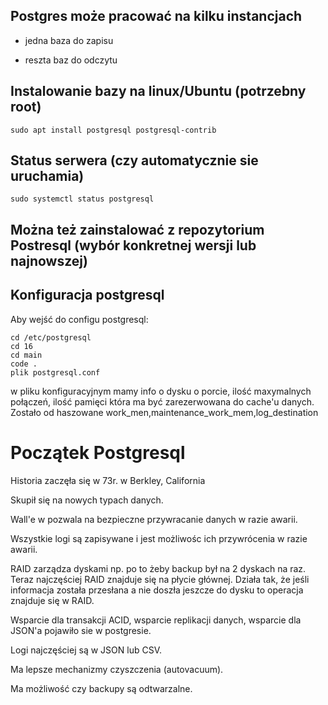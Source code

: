 ## Postgres może pracować na kilku instancjach

- jedna baza do zapisu

- reszta baz do odczytu

## Instalowanie bazy  na linux/Ubuntu (potrzebny root)

``` 
sudo apt install postgresql postgresql-contrib
```

## Status serwera (czy automatycznie sie uruchamia)
```
sudo systemctl status postgresql
```
## Można też zainstalować z repozytorium Postresql (wybór konkretnej wersji lub najnowszej)


## Konfiguracja postgresql
Aby wejść do configu postgresql:
```
cd /etc/postgresql
cd 16
cd main
code .
plik postgresql.conf
```
w pliku konfiguracyjnym mamy info o dysku o porcie, ilość maxymalnych połączeń, ilość pamięci która ma być zarezerwowana do cache'u danych.
Zostało od haszowane  work_men,maintenance_work_mem,log_destination

# Początek Postgresql
Historia zaczęła się w 73r. w Berkley, California

Skupił się na nowych typach danych.

Wall'e w pozwala na bezpieczne przywracanie danych w razie awarii.

Wszystkie logi są zapisywane i jest możliwośc ich przywrócenia w razie awarii.

RAID zarządza dyskami np. po to żeby backup był na 2 dyskach na raz. Teraz najczęściej RAID znajduje się na płycie głównej. Działa tak, że jeśli informacja została przesłana a nie doszła jeszcze do dysku to operacja znajduje się w RAID.

Wsparcie dla transakcji ACID, wsparcie replikacji danych, wsparcie dla JSON'a pojawiło sie w postgresie.

Logi najczęściej są w JSON lub CSV.

Ma lepsze mechanizmy czyszczenia (autovacuum).

Ma możliwość czy backupy są odtwarzalne.


